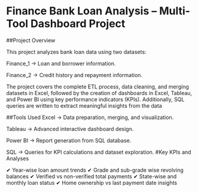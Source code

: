 # Finance Bank Loan Analysis – Multi-Tool Dashboard Project
##Project Overview

This project analyzes bank loan data using two datasets:

Finance_1 → Loan and borrower information.

Finance_2 → Credit history and repayment information.

The project covers the complete ETL process, data cleaning, and merging datasets in Excel, followed by the creation of dashboards in Excel, Tableau, and Power BI using key performance indicators (KPIs). Additionally, SQL queries are written to extract meaningful insights from the data

##Tools Used
Excel → Data preparation, merging, and visualization.

Tableau → Advanced interactive dashboard design.

Power BI → Report generation from SQL database.

SQL → Queries for KPI calculations and dataset exploration.
#Key KPIs and Analyses

✔ Year-wise loan amount trends
✔ Grade and sub-grade wise revolving balances
✔ Verified vs non-verified total payments
✔ State-wise and monthly loan status
✔ Home ownership vs last payment date insights

